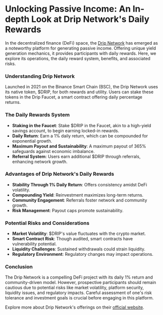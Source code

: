 # Unlocking Passive Income: An In-depth Look at Drip Network's Daily Rewards

In the decentralized finance (DeFi) space, the [Drip Network](https://drip.community/) has emerged as a noteworthy platform for generating passive income. Offering unique yield generation mechanics, it provides participants with daily rewards. Here, we explore its operations, the daily reward system, benefits, and associated risks.

### Understanding Drip Network

Launched in 2021 on the Binance Smart Chain (BSC), the Drip Network uses its native token, $DRIP, for both rewards and utility. Users can stake these tokens in the Drip Faucet, a smart contract offering daily percentage returns.

### The Daily Rewards System

- **Staking in the Faucet**: Stake $DRIP in the Faucet, akin to a high-yield savings account, to begin earning locked-in rewards.
- **Daily Return**: Earn a 1% daily return, which can be compounded for exponential growth.
- **Maximum Payout and Sustainability**: A maximum payout of 365% safeguards against economic imbalance.
- **Referral System**: Users earn additional $DRIP through referrals, enhancing network growth.

### Advantages of Drip Network's Daily Rewards

- **Stability Through 1% Daily Return**: Offers consistency amidst DeFi volatility.
- **Compounding Yield**: Reinvestment maximizes long-term returns.
- **Community Engagement**: Referrals foster network and community growth.
- **Risk Management**: Payout caps promote sustainability.

### Potential Risks and Considerations

- **Market Volatility**: $DRIP's value fluctuates with the crypto market.
- **Smart Contract Risk**: Though audited, smart contracts have vulnerability potential.
- **Liquidity Challenges**: Sustained withdrawals could strain liquidity.
- **Regulatory Environment**: Regulatory changes may impact operations.

### Conclusion

The Drip Network is a compelling DeFi project with its daily 1% return and community-driven model. However, prospective participants should remain cautious due to potential risks like market volatility, platform security, liquidity issues, and regulatory impacts. Careful assessment of one's risk tolerance and investment goals is crucial before engaging in this platform.

Explore more about Drip Network's offerings on their [official website](https://drip.community/).